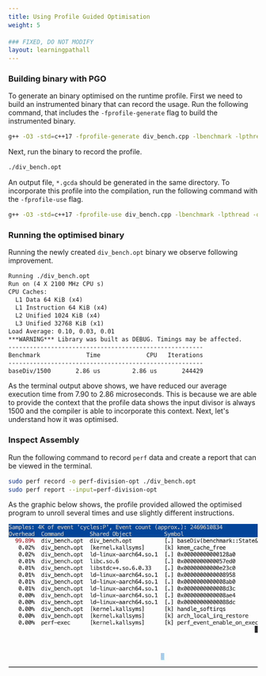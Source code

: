 ```yaml
---
title: Using Profile Guided Optimisation
weight: 5

### FIXED, DO NOT MODIFY
layout: learningpathall
---
```


### Building binary with PGO

To generate an binary optimised on the runtime profile. First we need to build an instrumented binary that can record the usage. Run the following command, that includes the `-fprofile-generate` flag to build the instrumented binary. 

```bash
g++ -O3 -std=c++17 -fprofile-generate div_bench.cpp -lbenchmark -lpthread -o div_bench.opt
```

Next, run the binary to record the profile. 

```bash
./div_bench.opt
```
An output file, `*.gcda` should be generated in the same directory. To incorporate this profile into the compilation, run the following command with the `-fprofile-use` flag. 

```bash
g++ -O3 -std=c++17 -fprofile-use div_bench.cpp -lbenchmark -lpthread -o div_bench.opt
```

### Running the optimised binary 

Running the newly created `div_bench.opt` binary we observe following improvement.

```output
Running ./div_bench.opt
Run on (4 X 2100 MHz CPU s)
CPU Caches:
  L1 Data 64 KiB (x4)
  L1 Instruction 64 KiB (x4)
  L2 Unified 1024 KiB (x4)
  L3 Unified 32768 KiB (x1)
Load Average: 0.10, 0.03, 0.01
***WARNING*** Library was built as DEBUG. Timings may be affected.
-------------------------------------------------------
Benchmark             Time             CPU   Iterations
-------------------------------------------------------
baseDiv/1500       2.86 us         2.86 us       244429
```

As the terminal output above shows, we have reduced our average execution time from 7.90 to 2.86 microseconds. This is because we are able to provide the context that the profile data shows the input divisor is always 1500 and the compiler is able to incorporate this context. Next, let's understand how it was optimised. 

### Inspect Assembly 


Run the following command to record `perf` data and create a report that can be viewed in the terminal. 

```bash
sudo perf record -o perf-division-opt ./div_bench.opt
sudo perf report --input=perf-division-opt
```

As the graphic below shows, the profile provided allowed the optimised program to unroll several times and use slightly different instructions.  

![after-pgo](./after-pgo.gif)